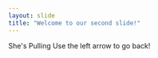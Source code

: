 ```yaml
---
layout: slide
title: "Welcome to our second slide!"
---
```

She's Pulling
Use the left arrow to go back!
